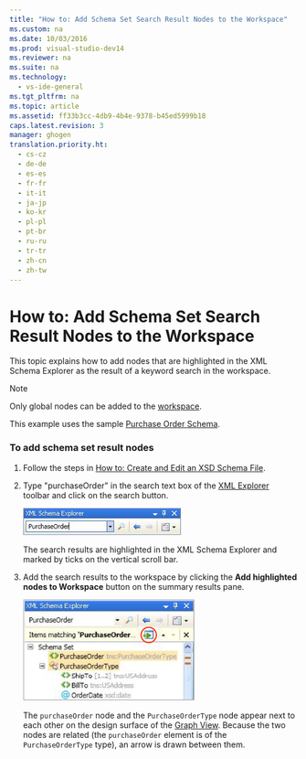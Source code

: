 ```yaml
---
title: "How to: Add Schema Set Search Result Nodes to the Workspace"
ms.custom: na
ms.date: 10/03/2016
ms.prod: visual-studio-dev14
ms.reviewer: na
ms.suite: na
ms.technology: 
  - vs-ide-general
ms.tgt_pltfrm: na
ms.topic: article
ms.assetid: ff33b3cc-4db9-4b4e-9378-b45ed5999b18
caps.latest.revision: 3
manager: ghogen
translation.priority.ht: 
  - cs-cz
  - de-de
  - es-es
  - fr-fr
  - it-it
  - ja-jp
  - ko-kr
  - pl-pl
  - pt-br
  - ru-ru
  - tr-tr
  - zh-cn
  - zh-tw
---
```

# How to: Add Schema Set Search Result Nodes to the Workspace
This topic explains how to add nodes that are highlighted in the XML Schema Explorer as the result of a keyword search in the workspace.  
  
> [!NOTE]
>  Only global nodes can be added to the [workspace](../VS_IDE/XML-Schema-Designer-Workspace.md).  
  
 This example uses the sample [Purchase Order Schema](../VS_IDE/Sample-XSD-File--Purchase-Order-Schema.md).  
  
### To add schema set result nodes  
  
1.  Follow the steps in [How to: Create and Edit an XSD Schema File](../VS_IDE/How-to--Create-and-Edit-an-XSD-Schema-File.md).  
  
2.  Type "purchaseOrder" in the search text box of the [XML Explorer](../VS_IDE/XML-Schema-Explorer.md) toolbar and click on the search button.  
  
     ![XML Schema Explorer Keyword Search](../VS_IDE/media/SchemaExplorerSearch.gif "SchemaExplorerSearch")  
  
     The search results are highlighted in the XML Schema Explorer and marked by ticks on the vertical scroll bar.  
  
3.  Add the search results to the workspace by clicking the **Add highlighted nodes to Workspace** button on the summary results pane.  
  
     ![XML Schema Explorer Search Result](../VS_IDE/media/SchemaExplorerSearchResult.gif "SchemaExplorerSearchResult")  
  
     The `purchaseOrder` node and the `PurchaseOrderType` node appear next to each other on the design surface of the [Graph View](../VS_IDE/Graph-View.md). Because the two nodes are related (the `purchaseOrder` element is of the `PurchaseOrderType` type), an arrow is drawn between them.